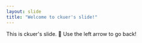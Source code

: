 ```yaml
---
layout: slide
title: "Welcome to ckuer's slide!"
---
```

This is ckuer's slide. :tada:
Use the left arrow to go back!

